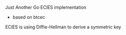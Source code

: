 Just Another Go ECIES implementation
- based on btcec

ECIES is using Diffie-Hellman to derive a symmetric key


